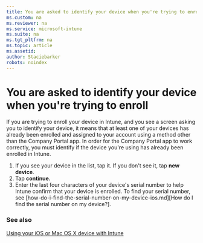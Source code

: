 ```yaml
---
title: You are asked to identify your device when you're trying to enroll
ms.custom: na
ms.reviewer: na
ms.service: microsoft-intune
ms.suite: na
ms.tgt_pltfrm: na
ms.topic: article
ms.assetid: 
author: Staciebarker
robots: noindex
---
```


# You are asked to identify your device when you're trying to enroll

If you are trying to enroll your device in Intune, and you see a screen asking you to identify your device, it means that at least one of your devices has already been enrolled and assigned to your account using a method other than the Company Portal app. In order for the Company Portal app to work correctly, you must identify if the device you're using has already been enrolled in Intune.

1. If you see your device in the list, tap it. If you don't see it, tap **new device**.
2. Tap **continue.**
3. Enter the last four characters of your device's serial number to help Intune confirm that your device is enrolled. To find your serial number, see [how-do-i-find-the-serial-number-on-my-device-ios.md][How do I find the serial number on my device?].

### See also
[Using your iOS or Mac OS X device with Intune](using-your-ios-or-mac-os-x-device-with-intune.md)